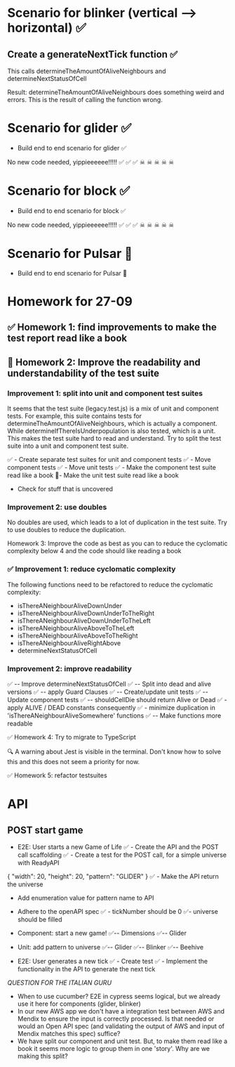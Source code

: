 # Scenario for blinker (vertical --> horizontal) ✅

## Create a generateNextTick function ✅
This calls determineTheAmountOfAliveNeighbours and determineNextStatusOfCell

Result: determineTheAmountOfAliveNeighbours does something weird and errors.
This is the result of calling the function wrong.

# Scenario for glider ✅

- Build end to end scenario for glider ✅

No new code needed, yippieeeeee!!!!! ✅ ✅ ✅ ☠ ☠ ☠ ☠ ☠

# Scenario for block ✅

- Build end to end scenario for block ✅

No new code needed, yippieeeeee!!!!! ✅ ✅ ✅ ☠ ☠ ☠ ☠ ☠

# Scenario for Pulsar 🙌

- Build end to end scenario for Pulsar 🙌

# Homework for 27-09

## ✅ Homework 1: find improvements to make the test report read like a book
## 🙌 Homework 2: Improve the readability and understandability of the test suite
### Improvement 1: split into unit and component test suites
It seems that the test suite (legacy.test.js) is a mix of unit and component tests. For example, this suite contains tests for determineTheAmountOfAliveNeighbours, which is actually a component. While determineIfThereIsUnderpopulation is also tested, which is a unit. This makes the test suite hard to read and understand. Try to split the test suite into a unit and component test suite.

✅ - Create separate test suites for unit and component tests
✅ - Move component tests
✅ - Move unit tests
✅ - Make the component test suite read like a book
🙌- Make the unit test suite read like a book
- Check for stuff that is uncovered
### Improvement 2: use doubles
No doubles are used, which leads to a lot of duplication in the test suite. Try to use doubles to reduce the duplication.

Homework 3: Improve the code as best as you can to reduce the cyclomatic complexity below 4 and the code should like reading a book
### ✅ Improvement 1: reduce cyclomatic complexity
The following functions need to be refactored to reduce the cyclomatic complexity:
- isThereANeighbourAliveDownUnder
- isThereANeighbourAliveDownUnderToTheRight
- isThereANeighbourAliveDownUnderToTheLeft
- isThereANeighbourAliveAboveToTheLeft
- isThereANeighbourAliveAboveToTheRight
- isThereANeighbourAliveRightAbove
- determineNextStatusOfCell

### Improvement 2: improve readability
✅ -- Improve determineNextStatusOfCell
✅ -- Split into dead and alive versions
✅ -- apply Guard Clauses
✅ -- Create/update unit tests
✅ -- Update component tests
✅ -- shouldCellDie should return Alive or Dead
✅ - apply ALIVE / DEAD constants consequently
✅ - minimize duplication in 'isThereANeighbourAliveSomewhere' functions
✅ -- Make functions more readable

✅ Homework 4: Try to migrate to TypeScript

🔍 A warning about Jest is visible in the terminal. Don't know how to solve this and this does not seem a priority for now.

✅ Homework 5: refactor testsuites

# API

## POST start game
- E2E: User starts a new Game of Life
✅ - Create the API and the POST call scaffolding
✅ - Create a test for the POST call, for a simple universe with ReadyAPI

{
  "width": 20,
  "height": 20,
  "pattern": "GLIDER"
}
✅ - Make the API return the universe
- Add enumeration value for pattern name to API

- Adhere to the openAPI spec
✅ - tickNumber should be 0
✅- universe should be filled

- Component: start a new game!
✅-- Dimensions
✅-- Glider

- Unit: add pattern to universe
✅-- Glider
✅-- Blinker
✅-- Beehive

- E2E: User generates a new tick
✅ - Create test
✅ - Implement the functionality in the API to generate the next tick



*QUESTION FOR THE ITALIAN GURU*
- When to use cucumber? E2E in cypress seems logical, but we already use it here for components (glider, blinker)
- In our new AWS app we don't have a integration test between AWS and Mendix to ensure the input is correctly processed. Is that needed or would an Open API spec (and validating the output of AWS and input of Mendix matches this spec) suffice?
- We have split our component and unit test. But, to make them read like a book it seems more logic to group them in one 'story'. Why are we making this split?